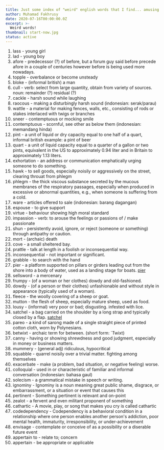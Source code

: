 ```yaml
---
title: Just some index of "weird" english words that I find... amusing (or just downright new!) :D
author: Muhamad Fakhrusy
date: 2020-07-16T00:00:00.0Z
excerpt: >-
  Weird words!
thumbnail: start-now.jpg
status: active
---
```


1. lass - young girl
2. lad - young boy
3. afore - predecessor (?) of before, but a forum guy said before precede afore in a couple of centuries however before is being used more nowadays.
4. topple - overbalance or become unsteady
5. bloke - (informal british) a man
6. cull - verb: select from large quantity, obtain from variety of sources. noun: remainder (?) residual (?)
7. cackle - harsh sound while laughing
8. raocous - making a disturbingly harsh sound (indonesian: serak/parau)
9. wattle - a material for making fences, walls, etc., consisting of rods or stakes interlaced with twigs or branches
10. sneer - contemptuous or mocking smile
11. contemptuous - scornful, see other as below them (indonesian: memandang hinda)
12. pint - a unit of liquid or dry capacity equal to one half of a quart, informal british example: a pint of beer
13. quart - a unit of liquid capacity equal to a quarter of a gallon or two pints, equivalent in the US to approximately 0.94 liter and in Britain to approximately 1.13 liters.
14. exhortation - an address or communication emphatically urging someone to do something.
15. hawk - to sell goods, especially noisily or aggressively on the street, clearing throuat from phlegm
16. phlegm - the thick viscous substance secreted by the mucous membranes of the respiratory passages, especially when produced in excessive or abnormal quantities, e.g., when someone is suffering from a cold.
17. ware - articles offered to sale (indonesian: barang dagangan)
18. espouse - to give support
19. virtue - behaviour showing high moral standard
20. impassion - verb: to arouse the feelings or passions of / make passionate
21. shun - persistently avoid, ignore, or reject (someone or something) through antipathy or caution.
22. mort - (archaic) death
23. cove - a small sheltered bay.
24. prattle - talk at length in a foolish or inconsequential way.
25. inconsequential - not important or significant.
26. grabble - to search with the hand
27. pier - a platform supported on pillars or girders leading out from the shore into a body of water, used as a landing stage for boats.
    [pier](http://t2.gstatic.com/images?q=tbn:ANd9GcSMHCXVtOTbUXveexH2Ejg233n92Yj5Fy5u0mfi6PHUMHaJEkf8cncEwh2QwyCNAjPs2hhw_k0xRAgZh_mV8AA)
28. sellsword - a mercenary
29. frumpy - (of a woman or her clothes) dowdy and old-fashioned.
30. dowdy - (of a person or their clothes) unfashionable and without style in appearance (typically used of a woman).
31. fleece - the woolly covering of a sheep or goat.
32. mutton - the flesh of sheep, especially mature sheep, used as food.
33. lousy - (informal) very poor or bad; disgusting. infested with lice.
34. satchel - a bag carried on the shoulder by a long strap and typically closed by a flap.
    [satchel](http://t3.gstatic.com/images?q=tbn:ANd9GcSgSpqmqbuXxq19CSsu5WCDMVYo_Onbn61M51pZjqp_9x20n9BP49NcjL2-G3VOLh2C8NUG7-xIZ-PXy3UJcas)
35. pareo - a kind of sarong made of a single straight piece of printed cotton cloth, worn by Polynesians.
36. betwixt - archaic term for between. (short form: `Twixt)
37. canny - having or showing shrewdness and good judgment, especially in money or business matters.
38. mummery - (general adj) ridiculous, hypocritical
39. squabble - quarrel noisily over a trivial matter. fighting among themselves
40. exacerbate - make (a problem, bad situation, or negative feeling) worse.
41. colloquial - used in or characteristic of familiar and informal conversation (indonesian: bahasa gaul)
42. solecism - a grammatical mistake in speech or writing.
43. ignominy - Ignominy is a noun meaning great public shame, disgrace, or embarrassment, or a situation or event that causes this
44. pertinent - Something pertinent is relevant and on-point
45. zealot - a fervent and even militant proponent of something
46. cathartic - A movie, play, or song that makes you cry is called cathartic
47. codedependency - Codependency is a behavioral condition in a relationship where one person enables another person's addiction, poor mental health, immaturity, irresponsibility, or under-achievement
48. envisage - contemplate or conceive of as a possibility or a diserable future event
49. appertain to - relate to; concern
50. appertain - be appropriate or applicable
